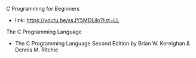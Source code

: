 C Programming for Beginners
- link: https://youtu.be/ssJY5MDLjlo?list=LL 

The C Programming Language
- The C Programming Language Second Edition by Brian W. Kernighan & Dennis M. Ritchie
